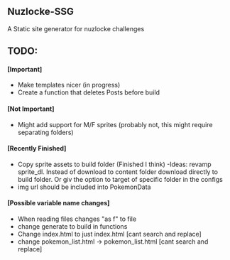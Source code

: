 ## Nuzlocke-SSG
A Static site generator for nuzlocke challenges

## TODO:
#### [Important]
- Make templates nicer (in progress)
- Create a function that deletes Posts before build

#### [Not Important]
- Might add support for M/F sprites (probably not, this might require separating folders)

#### [Recently Finished]
- Copy sprite assets to build folder (Finished I think)
    -Ideas: revamp sprite_dl. Instead of download to content folder download directly to build
    folder. Or giv the option to target of specific folder in the configs
- img url should be included into PokemonData

#### [Possible variable name changes]
- When reading files changes "as f" to file
- change generate to build in functions
- Change index.html to just index.html [cant search and replace]
- change pokemon_list.html -> pokemon_list.html [cant search and replace]
